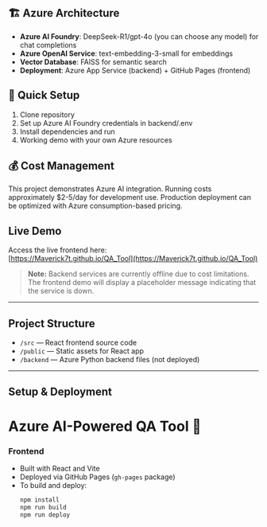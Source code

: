 ## 🏗️ Azure Architecture
- **Azure AI Foundry**: DeepSeek-R1/gpt-4o (you can choose any model) for chat completions
- **Azure OpenAI Service**: text-embedding-3-small for embeddings  
- **Vector Database**: FAISS for semantic search
- **Deployment**: Azure App Service (backend) + GitHub Pages (frontend)

## 🚀 Quick Setup
1. Clone repository
2. Set up Azure AI Foundry credentials in backend/.env
3. Install dependencies and run
4. Working demo with your own Azure resources

## 💰 Cost Management
This project demonstrates Azure AI integration. 
Running costs approximately $2-5/day for development use.
Production deployment can be optimized with Azure consumption-based pricing.

## Live Demo

Access the live frontend here:  
[https://Maverick7t.github.io/QA_Tool](https://Maverick7t.github.io/QA_Tool)

> **Note:** Backend services are currently offline due to cost limitations.  
> The frontend demo will display a placeholder message indicating that the service is down.

---

## Project Structure

- `/src` — React frontend source code  
- `/public` — Static assets for React app  
- `/backend` — Azure Python backend files (not deployed)  

---

## Setup & Deployment
# Azure AI-Powered QA Tool 🤖


### Frontend

- Built with React and Vite  
- Deployed via GitHub Pages (`gh-pages` package)  
- To build and deploy:  
  ```bash
  npm install
  npm run build
  npm run deploy
